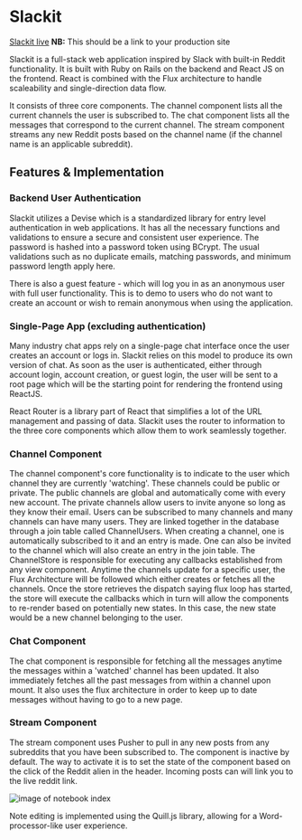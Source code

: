 # Slackit

[Slackit live][heroku] **NB:** This should be a link to your production site

[heroku]: http://slack-it.herokuapp.com

Slackit is a full-stack web application inspired by Slack with built-in Reddit functionality. It is built with Ruby on Rails on the backend and React JS on the frontend. React is combined with the Flux architecture to handle scaleability and single-direction data flow.

It consists of three core components. The channel component lists all the current channels the user is subscribed to. The chat component lists all the messages that correspond to the current channel. The stream component streams any new Reddit posts based on the channel name (if the channel name is an applicable subreddit).

## Features & Implementation

### Backend User Authentication

Slackit utilizes a Devise which is a standardized library for entry level authentication in web applications. It has all the necessary functions and validations to ensure a secure and consistent user experience. The password is hashed into a password token using BCrypt. The usual validations such as no duplicate emails, matching passwords, and minimum password length apply here. 

There is also a guest feature - which will log you in as an anonymous user with full user functionality. This is to demo to users who do not want to create an account or wish to remain anonymous when using the application.

### Single-Page App (excluding authentication)

Many industry chat apps rely on a single-page chat interface once the user creates an account or logs in. Slackit relies on this model to produce its own version of chat. As soon as the user is authenticated, either through account login, account creation, or guest login, the
user will be sent to a root page which will be the starting point for rendering the frontend using ReactJS.

React Router is a library part of React that simplifies a lot of the URL management and passing of data. Slackit uses the router to information to the three core components which allow them to work seamlessly together.

### Channel Component 

The channel component's core functionality is to indicate to the user which channel they are currently 'watching'. These channels could be public or private. The public channels are global and automatically come with every new account. The private channels allow users to invite
anyone so long as they know their email. Users can be subscribed to many channels and many channels can have many users. They are linked together in the database through a join table called ChannelUsers. When creating a channel, one is automatically subscribed to it and an entry is made. One can also be invited to the channel which will also create an entry in the join table. The ChannelStore is responsible for executing any callbacks established from any view component. Anytime the channels update for a specific user, the Flux Architecture will be followed which either creates or fetches all the channels. Once the store retrieves the dispatch saying flux loop has started, the store will execute the callbacks which in turn will allow the components to re-render based on potentially new states. In this case, the new state would be a new channel belonging to the user. 

### Chat Component

The chat component is responsible for fetching all the messages anytime the messages within a 'watched' channel has been updated. It also immediately fetches all the past messages from within a channel upon mount. It also uses the flux architecture in order to keep up to date messages without having to go to a new page. 


### Stream Component

The stream component uses Pusher to pull in any new posts from any subreddits that you have been subscribed to. The component is inactive by default. The way to activate it is to set the state of the component based on the click of the Reddit alien in the header. Incoming posts can will link you to the live reddit link.


![image of notebook index](https://github.com/appacademy/sample-project-proposal/blob/master/docs/noteIndex.png)

Note editing is implemented using the Quill.js library, allowing for a Word-processor-like user experience.

